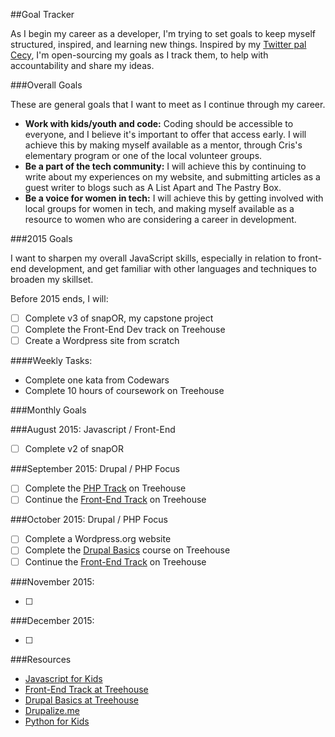 ##Goal Tracker

As I begin my career as a developer, I'm trying to set goals to keep myself structured, inspired, and  learning new things. Inspired by my [Twitter pal Cecy](https://twitter.com/cecycorrea), I'm open-sourcing my goals as I track them, to help with accountability and share my ideas.

###Overall Goals

These are general goals that I want to meet as I continue through my career.

* **Work with kids/youth and code:** Coding should be accessible to everyone, and I believe it's important to offer that access early. I will achieve this by making myself available as a mentor, through Cris's elementary program or one of the local volunteer groups.
* **Be a part of the tech community:** I will achieve this by continuing to write about my experiences on my website, and submitting articles as a guest writer to blogs such as A List Apart and The Pastry Box. 
* **Be a voice for women in tech:** I will achieve this by getting involved with local groups for women in tech, and making myself available as a resource to women who are considering a career in development.

###2015 Goals

I want to sharpen my overall JavaScript skills, especially in relation to front-end development, and get familiar with other languages and techniques to broaden my skillset. 

Before 2015 ends, I will:

* [ ] Complete v3 of snapOR, my capstone project
* [ ] Complete the Front-End Dev track on Treehouse
* [ ] Create a Wordpress site from scratch

####Weekly Tasks:

* Complete one kata from Codewars
* Complete 10 hours of coursework on Treehouse

###Monthly Goals


###August 2015: Javascript / Front-End

* [ ] Complete v2 of snapOR

###September 2015: Drupal / PHP Focus

* [ ] Complete the [PHP Track](http://teamtreehouse.com/tracks/php-development) on Treehouse
* [ ] Continue the [Front-End Track](http://teamtreehouse.com/tracks/front-end-web-development) on Treehouse

###October 2015: Drupal / PHP Focus

* [ ] Complete a Wordpress.org website
* [ ] Complete the [Drupal Basics](http://teamtreehouse.com/library/drupal-basics/upcoming) course on Treehouse
* [ ] Continue the [Front-End Track](http://teamtreehouse.com/tracks/front-end-web-development) on Treehouse

###November 2015: 

* [ ]

###December 2015: 

* [ ]


###Resources

* [Javascript for Kids](https://www.nostarch.com/javascriptforkids)
* [Front-End Track at Treehouse](http://teamtreehouse.com/tracks/front-end-web-development)
* [Drupal Basics at Treehouse](http://teamtreehouse.com/library/drupal-basics/upcoming)
* [Drupalize.me](https://drupalize.me/)
* [Python for Kids](https://www.nostarch.com/pythonforkids)